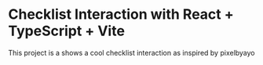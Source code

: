 # Checklist Interaction with React + TypeScript + Vite

This project is a shows a cool checklist interaction as inspired by pixelbyayo
